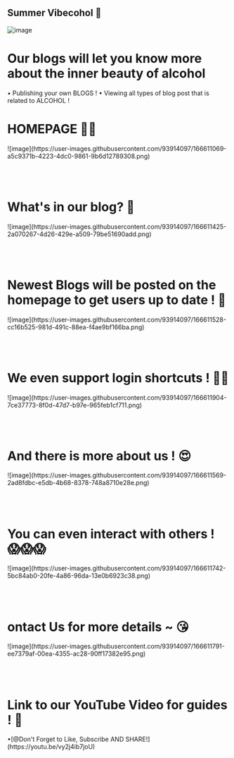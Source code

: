 ## Summer Vibecohol 🥂
![image](https://user-images.githubusercontent.com/93914097/166611327-37318d54-25d8-48a3-a8d9-2df4a938d3f2.png)


<h1>Our blogs will let you know more about the inner beauty of alcohol</h1>
• Publishing your own BLOGS !
• Viewing all types of blog post that is related to ALCOHOL !

<h1>HOMEPAGE 🥂🥂</h1>
![image](https://user-images.githubusercontent.com/93914097/166611069-a5c9371b-4223-4dc0-9861-9b6d12789308.png)
<br><br><br><br>
<h1>What's in our blog? 🧐</h1>
![image](https://user-images.githubusercontent.com/93914097/166611425-2a070267-4d26-429e-a509-79be51690add.png)
<br><br><br><br>
<h1>Newest Blogs will be posted on the homepage to get users up to date ! 🤤</h1>
![image](https://user-images.githubusercontent.com/93914097/166611528-cc16b525-981d-491c-88ea-f4ae9bf166ba.png)
<br><br><br><br>
<h1>We even support login shortcuts ! 🥳🥳</h1>
![image](https://user-images.githubusercontent.com/93914097/166611904-7ce37773-8f0d-47d7-b97e-965feb1cf711.png)
<br><br><br><br>
<h1>And there is more about us ! 😍</h1>
![image](https://user-images.githubusercontent.com/93914097/166611569-2ad8fdbc-e5db-4b68-8378-748a8710e28e.png)
<br><br><br><br>
<h1>You can even interact with others ! 😱😱😱</h1>
![image](https://user-images.githubusercontent.com/93914097/166611742-5bc84ab0-20fe-4a86-96da-13e0b6923c38.png)
<br><br><br><br>
<h1>ontact Us for more details ~ 😘</h1>
![image](https://user-images.githubusercontent.com/93914097/166611791-ee7379af-00ea-4355-ac28-90ff17382e95.png)
<br><br><br><br>
<h1>Link to our YouTube Video for guides !	📲 </h1>
•[@Don't Forget to Like, Subscribe AND SHARE!](https://youtu.be/vy2j4ib7joU)

